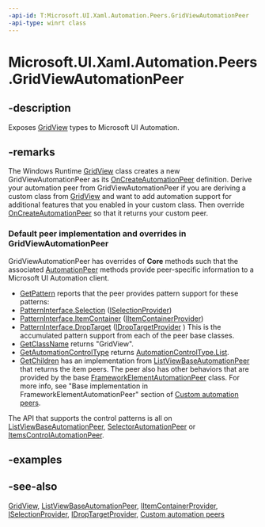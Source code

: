 ```yaml
---
-api-id: T:Microsoft.UI.Xaml.Automation.Peers.GridViewAutomationPeer
-api-type: winrt class
---
```


<!-- Class syntax.
public class GridViewAutomationPeer : Windows.UI.Xaml.Automation.Peers.ListViewBaseAutomationPeer, Windows.UI.Xaml.Automation.Peers.IGridViewAutomationPeer
-->

# Microsoft.UI.Xaml.Automation.Peers.GridViewAutomationPeer

## -description
Exposes [GridView](../microsoft.ui.xaml.controls/gridview.md) types to Microsoft UI Automation.

## -remarks
The Windows Runtime  [GridView](../microsoft.ui.xaml.controls/gridview.md) class creates a new GridViewAutomationPeer as its [OnCreateAutomationPeer](../microsoft.ui.xaml/uielement_oncreateautomationpeer_1478162674.md) definition. Derive your automation peer from GridViewAutomationPeer if you are deriving a custom class from [GridView](../microsoft.ui.xaml.controls/gridview.md) and want to add automation support for additional features that you enabled in your custom class. Then override [OnCreateAutomationPeer](../microsoft.ui.xaml/uielement_oncreateautomationpeer_1478162674.md) so that it returns your custom peer.

### Default peer implementation and overrides in **GridViewAutomationPeer**

GridViewAutomationPeer has overrides of **Core** methods such that the associated [AutomationPeer](automationpeer.md) methods provide peer-specific information to a Microsoft UI Automation client.

+ [GetPattern](automationpeer_getpattern_1700082720.md) reports that the peer provides pattern support for these patterns:
+ [PatternInterface.Selection](patterninterface.md) ([ISelectionProvider](../microsoft.ui.xaml.automation.provider/iselectionprovider.md))
+ [PatternInterface.ItemContainer](patterninterface.md) ([IItemContainerProvider](../microsoft.ui.xaml.automation.provider/iitemcontainerprovider.md))
+ [PatternInterface.DropTarget](patterninterface.md) ([IDropTargetProvider](../microsoft.ui.xaml.automation.provider/idroptargetprovider.md) )
 This is the accumulated pattern support from each of the peer base classes.
+ [GetClassName](automationpeer_getclassname_614238974.md) returns "GridView".
+ [GetAutomationControlType](automationpeer_getautomationcontroltype_1156384152.md) returns [AutomationControlType.List](automationcontroltype.md).
+ [GetChildren](automationpeer_getchildren_555647254.md) has an implementation from [ListViewBaseAutomationPeer](listviewbaseautomationpeer.md) that returns the item peers.
The peer also has other behaviors that are provided by the base [FrameworkElementAutomationPeer](frameworkelementautomationpeer.md) class. For more info, see "Base implementation in FrameworkElementAutomationPeer" section of [Custom automation peers](/windows/uwp/accessibility/custom-automation-peers).

The API that supports the control patterns is all on [ListViewBaseAutomationPeer](listviewbaseautomationpeer.md), [SelectorAutomationPeer](selectorautomationpeer.md) or [ItemsControlAutomationPeer](itemscontrolautomationpeer.md).

## -examples

## -see-also
[GridView](../microsoft.ui.xaml.controls/gridview.md), [ListViewBaseAutomationPeer](listviewbaseautomationpeer.md), [IItemContainerProvider](../microsoft.ui.xaml.automation.provider/iitemcontainerprovider.md), [ISelectionProvider](../microsoft.ui.xaml.automation.provider/iselectionprovider.md), [IDropTargetProvider](../microsoft.ui.xaml.automation.provider/idroptargetprovider.md), [Custom automation peers](/windows/uwp/accessibility/custom-automation-peers)
